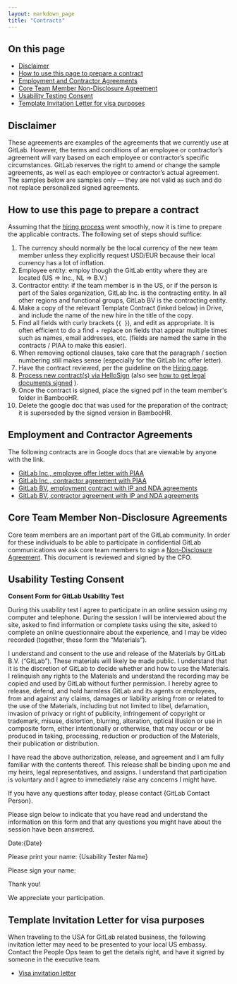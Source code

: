 ```yaml
---
layout: markdown_page
title: "Contracts"
---
```


## On this page

* [Disclaimer](#disclaimer)
* [How to use this page to prepare a contract](#how-to-use)
* [Employment and Contractor Agreements](#employee-contractor-agreements)
* [Core Team Member Non-Disclosure Agreement](#core-team-nda)
* [Usability Testing Consent](#usability-consent)
* [Template Invitation Letter for visa purposes](#invitation-letter)

## Disclaimer <a name="disclaimer"></a>

These agreements are examples of the agreements that we currently use at GitLab. However, the terms and conditions of an employee or
contractor’s agreement will vary based on each employee or contractor’s specific circumstances. GitLab reserves the right to amend or
change the sample agreements, as well as each employee or contractor’s actual agreement. The samples below are samples only — they are not
valid as such and do not replace personalized signed agreements.

## How to use this page to prepare a contract <a name="how-to-use"></a>

Assuming that the [hiring process](https://about.gitlab.com/handbook/hiring/) went smoothly, now it is time to prepare the applicable contracts.
The following set of steps should suffice:

1. The currency should normally be the local currency of the new team member unless they explicitly request USD/EUR because their local currency has a lot of inflation.
1. Employee entity: employ though the GitLab entity where they are located (US => Inc., NL => B.V.)
1. Contractor entity: if the team member is in the US, or if the person is part of the Sales organization, GitLab Inc. is the contracting entity. In all other regions and functional groups, GitLab BV is the contracting entity.
1. Make a copy of the relevant Template Contract (linked below) in Drive, and include the name of the new hire in the title of the copy.
1. Find all fields with curly brackets (` { } `), and edit as appropriate. It is often efficient to do a find + replace on fields that appear multiple times such as names, email
addresses, etc. (fields are named the same in the contracts / PIAA to make this easier).
1. When removing optional clauses, take care that the paragraph / section numbering still makes sense (especially for the GitLab Inc offer letter).
1. Have the contract reviewed, per the guideline on the [Hiring page](https://about.gitlab.com/handbook/hiring/).
1. [Process new contract(s) via HelloSign](https://about.gitlab.com/handbook/people-operations/#hellosign) (also see [how to get legal documents signed](https://about.gitlab.com/handbook/#signing-legal-documents) ).
1. Once the contract is signed, place the signed pdf in the team member's folder in BambooHR.
1. Delete the google doc that was used for the preparation of the contract; it is superseded by the signed version in BambooHR.


## Employment and Contractor Agreements<a name="employee-contractor-agreements"></a>

The following contracts are in Google docs that are viewable by anyone with the link.

- [GitLab Inc., employee offer letter with PIAA](https://docs.google.com/document/d/1URzYApx6SzjqDq4kv6pvvlZAgtF1xNAbl04vMQo1J_s/edit#)
- [GitLab Inc., contractor agreement with PIAA](https://docs.google.com/document/d/1TJXiS8LLwyFZSUH2eKj3Y24TYoqDEnLV7b9WFXfnPs8/edit)
- [GitLab BV, employment contract with IP and NDA agreements](https://docs.google.com/document/d/1aWeNkw0J5O-BOBZXi8U0LUDEnjcvuWWiQXHVy-f_Pz0/edit#)
- [GitLab BV, contractor agreement with IP and NDA agreements](https://docs.google.com/document/d/1jlzCpJqHx_pY0yFKf7FrAB8pBUc6tazqv5TA9MhK3-g/edit#)

## Core Team Member Non-Disclosure Agreements <a name="core-team-nda"></a>

Core team members are an important part of the GitLab community. In order for these individuals to be able to participate in confidential GitLab communications we ask core team members to sign a [Non-Disclosure Agreement](https://docs.google.com/a/gitlab.com/document/d/18nYA_UoTqLY_L-rW5qGJxLJfxDGwK5v_NXZVg1hoQzM/edit?usp=sharing). This document is reviewed and signed by the CFO. 

## Usability Testing Consent<a name="usability-consent"></a>

**Consent Form for GitLab Usability Test**


During this usability test I agree to participate in an online session using my computer and telephone. During the session I will be interviewed about the site, asked to find information or complete tasks using the site, asked to complete an online questionnaire about the experience, and I may be video recorded (together, these form the “Materials”).

I understand and consent to the use and release of the Materials by GitLab B.V. (“GitLab”). These materials will likely be made public. I understand that it is the discretion of GitLab to decide whether and how to use the Materials. I relinquish any rights to the Materials and understand the recording may be copied and used by GitLab without further permission. I hereby agree to release, defend, and hold harmless GitLab and its agents or employees, from and against any claims, damages or liability arising from or related to the use of the Materials, including but not limited to libel, defamation, invasion of privacy or right of publicity, infringement of copyright or trademark, misuse, distortion, blurring, alteration, optical illusion or use in composite form, either intentionally or otherwise, that may occur or be produced in taking, processing, reduction or production of the Materials, their publication or distribution.

I have read the above authorization, release, and agreement and I am fully familiar with the contents thereof. This release shall be binding upon me and my heirs, legal representatives, and assigns. I understand that participation is voluntary and I agree to immediately raise any concerns I might have.

If you have any questions after today, please contact {GitLab Contact Person}.


Please sign below to indicate that you have read and understand the information on this form and that any questions you might have about the session have been answered.


Date:{Date}

Please print your name: {Usability Tester Name}

Please sign your name:

Thank you!

We appreciate your participation.

## Template Invitation Letter for visa purposes <a name="invitation-letter"></a>

When traveling to the USA for GitLab related business, the following invitation letter may need to be presented to your local US embassy. Contact the People Ops team to get the details right, and have it signed by someone in the executive team.

- [Visa invitation letter](https://docs.google.com/document/d/1bKJYdhae5xSFp6wafF4FrfBgXmVgFpiinCJabV5BH-Y/edit)
